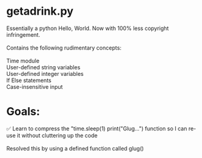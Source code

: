 # getadrink.py
Essentially a python Hello, World. Now with 100% less copyright infringement.
\
\
Contains the following rudimentary concepts:
\
\
Time module
\
User-defined string variables
\
User-defined integer variables
\
If Else statements
\
Case-insensitive input
# Goals:
✅️ Learn to compress the "time.sleep(1) print("Glug...") function so I can re-use it without cluttering up the code
\
\
Resolved this by using a defined function called glug()
